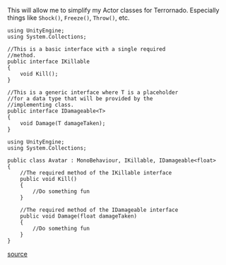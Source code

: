 This will allow me to simplify my Actor classes for Terrornado.  Especially things like `Shock()`, `Freeze()`, `Throw()`, etc.

```
using UnityEngine;
using System.Collections;

//This is a basic interface with a single required
//method.
public interface IKillable
{
    void Kill();
}

//This is a generic interface where T is a placeholder
//for a data type that will be provided by the
//implementing class.
public interface IDamageable<T>
{
    void Damage(T damageTaken);
}
```

```
using UnityEngine;
using System.Collections;

public class Avatar : MonoBehaviour, IKillable, IDamageable<float>
{
    //The required method of the IKillable interface
    public void Kill()
    {
        //Do something fun
    }

    //The required method of the IDamageable interface
    public void Damage(float damageTaken)
    {
        //Do something fun
    }
}
```

[source](https://unity3d.com/learn/tutorials/modules/intermediate/scripting/interfaces)